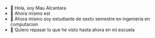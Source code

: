- 👋 Hola, soy Mau Alcantara
- 👀 Ahora mismo est
- 🌱 Ahora mismo soy estudiante de sexto semestre en ingenieria en computacion
- 💞️ Quiero repasar lo que he visto hasta ahora en mi escuela

<!---
MauAlcantara1/MauAlcantara1 is a ✨ special ✨ repository because its `README.md` (this file) appears on your GitHub profile.
You can click the Preview link to take a look at your changes.
--->
